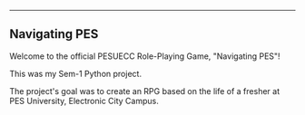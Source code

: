 ----------------------------------------------------------------------------------------
Navigating PES
----------------------------------------------------------------------------------------

Welcome to the official PESUECC Role-Playing Game, "Navigating PES"! 

This was my Sem-1 Python project. 

The project's goal was to create an RPG based on the life of a fresher at PES University, Electronic City Campus.
